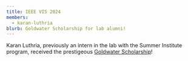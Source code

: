 ```yaml
---
title: IEEE VIS 2024
members:
  - karan-luthria
blurb: Goldwater Scholarship for lab alumni!
---
```

Karan Luthria, previously an intern in the lab with the Summer Institute program, received the prestigeous [Goldwater Scholarship](https://umbc.edu/stories/umbc-students-set-new-record-in-prestigious-goldwater-scholarships-for-stem-research/)!
